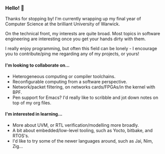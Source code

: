 ### Hello! 👋

Thanks for stopping by! I'm currently wrapping up my final year of Computer Science at the brilliant University of Warwick.

On the technical front, my interests are quite broad. Most topics in software engineering are interesting once you get your hands dirty with them.

I really enjoy programming, but often this field can be lonely - I encourage you to contribute/ping me regarding any of my projects, or yours!

#### I'm looking to collaborate on...

- Heterogeneous computing or compiler toolchains.
- Reconfigurable computing from a software perspective.
- Network/packet filtering, on networks cards/FPGAs/in the kernel with BPF.
- Pen support for Emacs? I'd really like to scribble and jot down notes on top of my org files.
 
#### I'm interested in learning...

- More about UVM, or RTL verification/modelling more broadly.
- A bit about embedded/low-level tooling, such as Yocto, bitbake, and RTOS's.
- I'd like to try some of the newer languages around, such as Jai, Nim, Zig...


<!--
**akiss-xyz/akiss-xyz** is a ✨ _special_ ✨ repository because its `README.md` (this file) appears on your GitHub profile.

Here are some ideas to get you started:

- 🔭 I’m currently working on ...
- 🌱 I’m currently learning ...
- 👯 I’m looking to collaborate on ...
- 🤔 I’m looking for help with ...
- 💬 Ask me about ...
- 📫 How to reach me: ...
- 😄 Pronouns: ...
- ⚡ Fun fact: ...
-->
